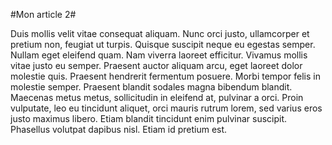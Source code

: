 #Mon article 2#

Duis mollis velit vitae consequat aliquam. Nunc orci justo, ullamcorper et pretium non, feugiat ut turpis. Quisque suscipit neque eu egestas semper. Nullam eget eleifend quam. Nam viverra laoreet efficitur. Vivamus mollis vitae justo eu semper. Praesent auctor aliquam arcu, eget laoreet dolor molestie quis. Praesent hendrerit fermentum posuere. Morbi tempor felis in molestie semper. Praesent blandit sodales magna bibendum blandit. Maecenas metus metus, sollicitudin in eleifend at, pulvinar a orci. Proin vulputate, leo eu tincidunt aliquet, orci mauris rutrum lorem, sed varius eros justo maximus libero. Etiam blandit tincidunt enim pulvinar suscipit. Phasellus volutpat dapibus nisl. Etiam id pretium est. 